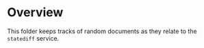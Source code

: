 # Overview

This folder keeps tracks of random documents as they relate to the `statediff` service.
